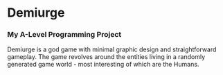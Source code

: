 # Demiurge
### My A-Level Programming Project

Demiurge is a god game with minimal graphic design and straightforward gameplay. The game revolves around the entities living in a randomly generated game world - most interesting of which are the Humans.
